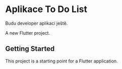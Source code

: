 # Aplikace To Do List

Budu developer aplikací ještě.

A new Flutter project.

## Getting Started

This project is a starting point for a Flutter application.

